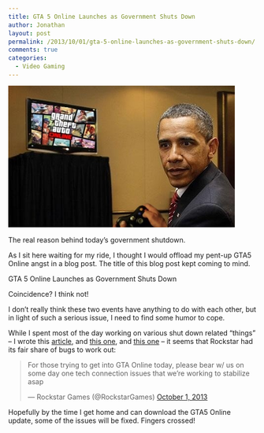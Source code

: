 ```yaml
---
title: GTA 5 Online Launches as Government Shuts Down
author: Jonathan
layout: post
permalink: /2013/10/01/gta-5-online-launches-as-government-shuts-down/
comments: true
categories:
  - Video Gaming
---
```

<div id="attachment_309" class="wp-caption aligncenter" style="width: 470px">
  <a href="/images/posts/2013/10/e6niI8W.jpg"><img class="size-full wp-image-309" alt="The real reason behind today's government shutdown." src="/images/posts/2013/10/e6niI8W.jpg" width="460" height="288" /></a><p class="wp-caption-text">
    The real reason behind today&#8217;s government shutdown.
  </p>
</div>

As I sit here waiting for my ride, I thought I would offload my pent-up GTA5 Online angst in a blog post. The title of this blog post kept coming to mind.

GTA 5 Online Launches as Government Shuts Down

Coincidence? I think not!

I don&#8217;t really think these two events have anything to do with each other, but in light of such a serious issue, I need to find some humor to cope.

While I spent most of the day working on various shut down related &#8220;things&#8221; &#8211; I wrote this <a href="#" target="_blank">article</a>, and <a href="#" target="_blank">this one</a>, and <a href="#" target="_blank">this one</a> &#8211; it seems that Rockstar had its fair share of bugs to work out:

<blockquote class="twitter-tweet">
  <p>
    For those trying to get into GTA Online today, please bear w/ us on some day one tech connection issues that we’re working to stabilize asap
  </p>

  <p>
    — Rockstar Games (@RockstarGames) <a href="https://twitter.com/RockstarGames/statuses/385056492803485696">October 1, 2013</a>
  </p>
</blockquote>

Hopefully by the time I get home and can download the GTA5 Online update, some of the issues will be fixed. Fingers crossed!
